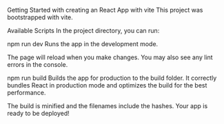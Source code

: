 Getting Started with creating an React App with vite This project was bootstrapped with vite.

Available Scripts In the project directory, you can run:

npm run dev Runs the app in the development mode.

The page will reload when you make changes. You may also see any lint errors in the console.

npm run build Builds the app for production to the build folder. It correctly bundles React in production mode and optimizes the build for the best performance.

The build is minified and the filenames include the hashes. Your app is ready to be deployed!
